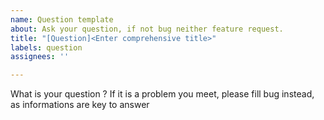 ```yaml
---
name: Question template
about: Ask your question, if not bug neither feature request.
title: "[Question]<Enter comprehensive title>"
labels: question
assignees: ''

---
```


What is your question ? 
If it is a problem you meet, please fill bug instead, as informations are key to answer
